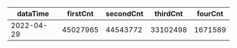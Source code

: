 |dataTime|firstCnt|secondCnt|thirdCnt|fourCnt|
|-|-|-|-|-|
|2022-04-29|45027965|44543772|33102498|1671589|